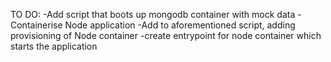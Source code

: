 TO DO: -Add script that boots up mongodb container with mock data
       -Containerise Node application
       -Add to aforementioned script, adding provisioning of Node container
       -create entrypoint for node container which starts the application
